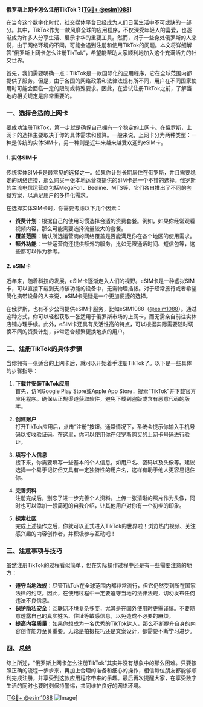 **俄罗斯上网卡怎么注册TikTok？[[TG💪+ @esim1088](https://t.me/s/esim1088)]**

在当今这个数字化时代，社交媒体平台已经成为人们日常生活中不可或缺的一部分。其中，TikTok作为一款风靡全球的应用程序，不仅深受年轻人的喜爱，也逐渐成为许多人分享生活、展示才华的重要工具。然而，对于一些身处俄罗斯的人来说，由于网络环境的不同，可能会遇到注册和使用TikTok的问题。本文将详细解答“俄罗斯上网卡怎么注册TikTok”，希望能帮助大家顺利地加入这个充满活力的社交世界。

首先，我们需要明确一点：TikTok是一款国际化的应用程序，它在全球范围内都提供了服务。但是，由于各国的网络政策和法律法规有所不同，用户在不同国家使用时可能会面临一定的限制或特殊要求。因此，在尝试注册TikTok之前，了解当地的相关规定是非常重要的。

### 一、选择合适的上网卡

要成功注册TikTok，第一步就是确保自己拥有一个稳定的上网卡。在俄罗斯，上网卡的选择主要取决于你的具体需求和预算。一般来说，上网卡分为两种类型：一种是传统的实体SIM卡，另一种则是近年来越来越受欢迎的eSIM卡。

#### 1. 实体SIM卡

传统实体SIM卡是最常见的选择之一。如果你计划长期居住在俄罗斯，并且需要稳定的网络连接，那么购买一张本地运营商提供的SIM卡是一个不错的选择。俄罗斯的主流电信运营商包括MegaFon、Beeline、MTS等，它们各自推出了不同的套餐方案，以满足用户的多样化需求。

在选择实体SIM卡时，你需要考虑以下几个因素：

- **资费计划**：根据自己的使用习惯选择合适的资费套餐。例如，如果你经常观看视频内容，那么可能需要选择流量较大的套餐。
- **覆盖范围**：确认所选运营商的网络覆盖是否能满足你在各个地区的使用需求。
- **额外功能**：一些运营商还提供额外的服务，比如无限通话时间、短信包等，这些都可以作为参考。

#### 2. eSIM卡

近年来，随着科技的发展，eSIM卡逐渐走入人们的视野。eSIM卡是一种虚拟SIM卡，可以直接下载到支持该功能的设备中，无需物理插拔。对于经常旅行或者希望简化携带设备的人来说，eSIM卡无疑是一个更加便捷的选择。

在俄罗斯，也有不少公司提供eSIM卡服务，比如eSIM1088（[@esim1088](https://t.me/s/esim1088)）。通过这种方式，你可以轻松获取一张适用于俄罗斯市场的上网卡，而无需亲自前往实体店铺办理手续。此外，eSIM卡还具有灵活性高的特点，可以根据实际需要随时切换不同的资费计划，非常适合频繁更换地点的用户。

### 二、注册TikTok的具体步骤

当你拥有一张适合的上网卡后，就可以开始着手注册TikTok了。以下是一些具体的步骤指导：

1. **下载并安装TikTok应用**  
   首先，访问Google Play Store或Apple App Store，搜索“TikTok”并下载官方应用程序。确保从正规渠道获取软件，避免下载到盗版或含有恶意代码的版本。

2. **创建账户**  
   打开TikTok应用后，点击“注册”按钮。通常情况下，系统会提示你输入手机号码以接收验证码。在这里，你可以使用你在俄罗斯购买的上网卡号码进行验证。

3. **填写个人信息**  
   接下来，你需要填写一些基本的个人信息，如用户名、密码以及头像等。建议选择一个易于记忆但又具有一定独特性的用户名，这样有助于他人更容易记住你。

4. **完善资料**  
   注册完成后，别忘了进一步完善个人资料。上传一张清晰的照片作为头像，同时也可以添加一段简短的自我介绍，让其他用户对你有一个初步的印象。

5. **探索社区**  
   完成上述操作之后，你就可以正式进入TikTok的世界啦！浏览热门视频、关注感兴趣的内容创作者，并积极参与互动吧！

### 三、注意事项与技巧

虽然注册TikTok的过程看似简单，但在实际操作过程中还是有一些需要注意的地方：

- **遵守当地法规**：尽管TikTok在全球范围内都非常流行，但它仍然受到所在国家法律的约束。因此，在使用过程中一定要遵守当地的法律法规，切勿发布任何违法不良信息。
- **保护隐私安全**：互联网环境复杂多变，尤其是在国外使用时更需谨慎。不要随意透露自己的真实姓名、住址等敏感信息，以免造成不必要的麻烦。
- **提高内容质量**：如果你想成为一名优秀的TikTok达人，那么不断提升自身的内容创作能力至关重要。无论是拍摄技巧还是文案设计，都需要不断学习进步。

### 四、总结

综上所述，“俄罗斯上网卡怎么注册TikTok”其实并没有想象中的那么困难。只要按照正确的流程一步步来，再加上合理的准备和细心的操作，相信每位朋友都能够顺利完成注册，并享受到这款应用程序带来的乐趣。最后再次提醒大家，在享受数字生活的同时也要时刻保持警惕，共同维护良好的网络环境。

[[TG💪+ @esim1088](https://t.me/s/esim1088) ![Image](https://i.postimg.cc/4NQfJmqS/Snipaste-2025-05-13-00-14-12.png)]